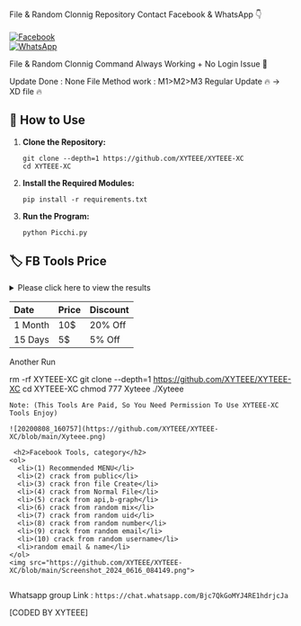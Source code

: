 File & Random Clonnig Repository
Contact Facebook & WhatsApp 👇
<b></b> </br><br> [![Facebook](https://img.shields.io/badge/Facebook-XYTEEE-blue?style=flat-square&logo=facebook)](https://facebook.com/groups/483783567010955/)<br> [![WhatsApp](https://img.shields.io/badge/WhatsApp-XYTEEE-blue?style=flat-square&logo=WhatsApp)](wa.me/+8801926890544)


File & Random Clonnig Command Always Working + No Login Issue 🖤

Update Done : None
File Method work : M1>M2>M3
Regular Update 🔥
-> XD file 🔥

## 📖 How to Use
1. **Clone the Repository:**
    ```
    git clone --depth=1 https://github.com/XYTEEE/XYTEEE-XC
    cd XYTEEE-XC
    ```
2. **Install the Required Modules:**
    ```
    pip install -r requirements.txt
    ```
3. **Run the Program:**
    ```
    python Picchi.py
    ```
## 🏷 FB Tools Price
<details>
  <summary>Please click here to view the results</summary>

  ![RecurCrawl - Analisis Algoritma](https://github.com/XYTEEE/XYTEEE-XC/blob/main/Xyteee.png)

</details>

| Date | Price | Discount |
|:------------|:-------------------|:-------------------|
| 1 Month    | 10$             | 20% Off             |
| 15 Days        | 5$             | 5% Off

Another Run

rm -rf XYTEEE-XC
git clone --depth=1 https://github.com/XYTEEE/XYTEEE-XC
cd XYTEEE-XC
chmod 777 Xyteee
./Xyteee
```
Note: (This Tools Are Paid, So You Need Permission To Use XYTEEE-XC Tools Enjoy)

![20200808_160757](https://github.com/XYTEEE/XYTEEE-XC/blob/main/Xyteee.png)

 <h2>Facebook Tools, category</h2>
<ol>
  <li>(1) Recommended MENU</li>
  <li>(2) crack from public</li>
  <li>(3) crack fron file Create</li>
  <li>(4) crack from Normal File</li>
  <li>(5) crack from api,b-graph</li>
  <li>(6) crack from random mix</li>
  <li>(7) crack from random uid</li>
  <li>(8) crack from random number</li>
  <li>(9) crack from random email</li>
  <li>(10) crack from random username</li>
  <li>random email & name</li>
</ol>
<img src="https://github.com/XYTEEE/XYTEEE-XC/blob/main/Screenshot_2024_0616_084149.png">
 
```
Whatsapp group Link : ```https://chat.whatsapp.com/Bjc7QkGoMYJ4RE1hdrjcJa```

[CODED BY XYTEEE]
